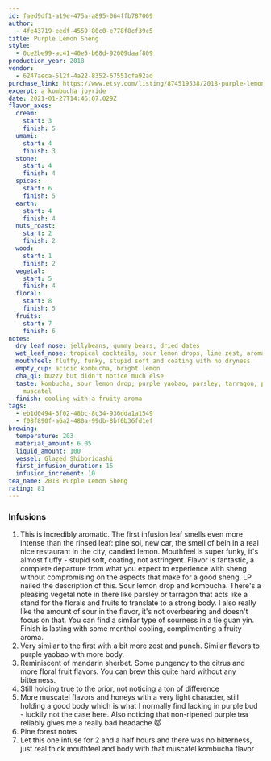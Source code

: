 ```yaml
---
id: faed9df1-a19e-475a-a895-064ffb787009
author:
  - 4fe43719-eedf-4559-80c0-e778f8cf39c5
title: Purple Lemon Sheng
style:
  - 0ce2be99-ac41-40e5-b68d-92609daaf809
production_year: 2018
vendor:
  - 6247aeca-512f-4a22-8352-67551cfa92ad
purchase_link: https://www.etsy.com/listing/874519538/2018-purple-lemon-sheng-25g?show_sold_out_detail=1&ref=nla_listing_details
excerpt: a kombucha joyride
date: 2021-01-27T14:46:07.029Z
flavor_axes:
  cream:
    start: 3
    finish: 5
  umami:
    start: 4
    finish: 3
  stone:
    start: 4
    finish: 4
  spices:
    start: 6
    finish: 5
  earth:
    start: 4
    finish: 4
  nuts_roast:
    start: 2
    finish: 2
  wood:
    start: 1
    finish: 2
  vegetal:
    start: 5
    finish: 4
  floral:
    start: 8
    finish: 5
  fruits:
    start: 7
    finish: 6
notes:
  dry_leaf_nose: jellybeans, gummy bears, dried dates
  wet_leaf_nose: tropical cocktails, sour lemon drops, lime zest, aromatic spices
  mouthfeel: fluffy, funky, stupid soft and coating with no dryness
  empty_cup: acidic kombucha, bright lemon
  cha_qi: buzzy but didn't notice much else
  taste: kombucha, sour lemon drop, purple yaobao, parsley, tarragon, pine forest,
    muscatel
  finish: cooling with a fruity aroma
tags:
  - eb1d0494-6f02-48bc-8c34-936dda1a1549
  - f08f890f-a6a2-480a-99db-8bf0b36fd1ef
brewing:
  temperature: 203
  material_amount: 6.05
  liquid_amount: 100
  vessel: Glazed Shiboridashi
  first_infusion_duration: 15
  infusion_increment: 10
tea_name: 2018 Purple Lemon Sheng
rating: 81
---
```

### Infusions

1. This is incredibly aromatic. The first infusion leaf smells even more intense than the rinsed leaf: pine sol, new car, the smell of bein in a real nice restaurant in the city, candied lemon. Mouthfeel is super funky, it's almost fluffy - stupid soft, coating, not astringent. Flavor is fantastic, a complete departure from what you expect to experience with sheng without compromising on the aspects that make for a good sheng. LP nailed the description of this. Sour lemon drop and kombucha. There's a pleasing vegetal note in there like parsley or tarragon that acts like a stand for the florals and fruits to translate to a strong body. I also really like the amount of sour in the flavor, it's not overbearing and doesn't focus on that. You can find a similar type of sourness in a tie guan yin. Finish is lasting with some menthol cooling, complimenting a fruity aroma.
2. Very similar to the first with a bit more zest and punch. Similar flavors to purple yaobao with more body.
3. Reminiscent of mandarin sherbet. Some pungency to the citrus and more floral fruit flavors. You can brew this quite hard without any bitterness.
4. Still holding true to the prior, not noticing a ton of difference
5. More muscatel flavors and honeys with a very light character, still holding a good body which is what I normally find lacking in purple bud - luckily not the case here. Also noticing that non-ripened purple tea reliably gives me a really bad headache 😾
6. Pine forest notes
7. Let this one infuse for 2 and a half hours and there was no bitterness, just real thick mouthfeel and body with that muscatel kombucha flavor